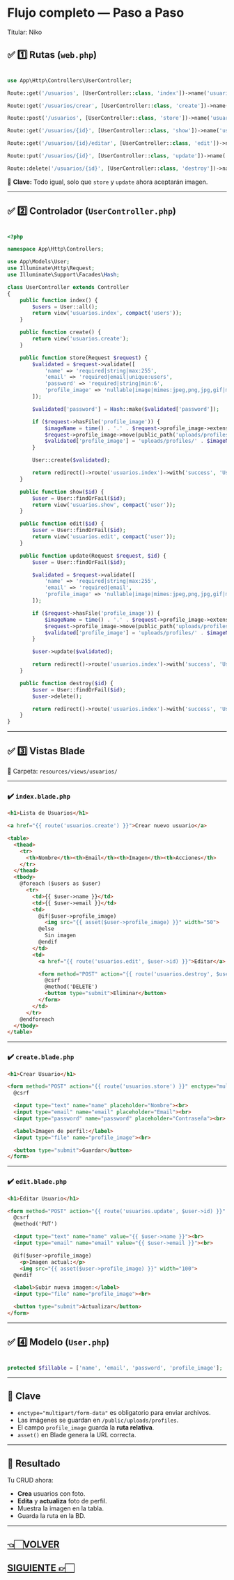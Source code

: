 # Flujo completo — Paso a Paso

Titular: Niko

## ✅ 1️⃣ **Rutas (`web.php`)**

```php

use App\Http\Controllers\UserController;

Route::get('/usuarios', [UserController::class, 'index'])->name('usuarios.index');

Route::get('/usuarios/crear', [UserController::class, 'create'])->name('usuarios.create');

Route::post('/usuarios', [UserController::class, 'store'])->name('usuarios.store');

Route::get('/usuarios/{id}', [UserController::class, 'show'])->name('usuarios.show');

Route::get('/usuarios/{id}/editar', [UserController::class, 'edit'])->name('usuarios.edit');

Route::put('/usuarios/{id}', [UserController::class, 'update'])->name('usuarios.update');

Route::delete('/usuarios/{id}', [UserController::class, 'destroy'])->name('usuarios.destroy');

```

📌 **Clave:** Todo igual, solo que `store` y `update` ahora aceptarán imagen.

---

## ✅ 2️⃣ **Controlador (`UserController.php`)**

```php

<?php

namespace App\Http\Controllers;

use App\Models\User;
use Illuminate\Http\Request;
use Illuminate\Support\Facades\Hash;

class UserController extends Controller
{
    public function index() {
        $users = User::all();
        return view('usuarios.index', compact('users'));
    }

    public function create() {
        return view('usuarios.create');
    }

    public function store(Request $request) {
        $validated = $request->validate([
            'name' => 'required|string|max:255',
            'email' => 'required|email|unique:users',
            'password' => 'required|string|min:6',
            'profile_image' => 'nullable|image|mimes:jpeg,png,jpg,gif|max:2048'
        ]);

        $validated['password'] = Hash::make($validated['password']);

        if ($request->hasFile('profile_image')) {
            $imageName = time() . '.' . $request->profile_image->extension();
            $request->profile_image->move(public_path('uploads/profiles'), $imageName);
            $validated['profile_image'] = 'uploads/profiles/' . $imageName;
        }

        User::create($validated);

        return redirect()->route('usuarios.index')->with('success', 'Usuario creado!');
    }

    public function show($id) {
        $user = User::findOrFail($id);
        return view('usuarios.show', compact('user'));
    }

    public function edit($id) {
        $user = User::findOrFail($id);
        return view('usuarios.edit', compact('user'));
    }

    public function update(Request $request, $id) {
        $user = User::findOrFail($id);

        $validated = $request->validate([
            'name' => 'required|string|max:255',
            'email' => 'required|email',
            'profile_image' => 'nullable|image|mimes:jpeg,png,jpg,gif|max:2048'
        ]);

        if ($request->hasFile('profile_image')) {
            $imageName = time() . '.' . $request->profile_image->extension();
            $request->profile_image->move(public_path('uploads/profiles'), $imageName);
            $validated['profile_image'] = 'uploads/profiles/' . $imageName;
        }

        $user->update($validated);

        return redirect()->route('usuarios.index')->with('success', 'Usuario actualizado!');
    }

    public function destroy($id) {
        $user = User::findOrFail($id);
        $user->delete();

        return redirect()->route('usuarios.index')->with('success', 'Usuario eliminado!');
    }
}

```

---

## ✅ 3️⃣ **Vistas Blade**

📂 Carpeta: `resources/views/usuarios/`

---

### ✔️ `index.blade.php`

```html
<h1>Lista de Usuarios</h1>

<a href="{{ route('usuarios.create') }}">Crear nuevo usuario</a>

<table>
  <thead>
    <tr>
      <th>Nombre</th><th>Email</th><th>Imagen</th><th>Acciones</th>
    </tr>
  </thead>
  <tbody>
    @foreach ($users as $user)
      <tr>
        <td>{{ $user->name }}</td>
        <td>{{ $user->email }}</td>
        <td>
          @if($user->profile_image)
            <img src="{{ asset($user->profile_image) }}" width="50">
          @else
            Sin imagen
          @endif
        </td>
        <td>
          <a href="{{ route('usuarios.edit', $user->id) }}">Editar</a>

          <form method="POST" action="{{ route('usuarios.destroy', $user->id) }}">
            @csrf
            @method('DELETE')
            <button type="submit">Eliminar</button>
          </form>
        </td>
      </tr>
    @endforeach
  </tbody>
</table>

```

---

### ✔️ `create.blade.php`

```html
<h1>Crear Usuario</h1>

<form method="POST" action="{{ route('usuarios.store') }}" enctype="multipart/form-data">
  @csrf

  <input type="text" name="name" placeholder="Nombre"><br>
  <input type="email" name="email" placeholder="Email"><br>
  <input type="password" name="password" placeholder="Contraseña"><br>

  <label>Imagen de perfil:</label>
  <input type="file" name="profile_image"><br>

  <button type="submit">Guardar</button>
</form>

```

---

### ✔️ `edit.blade.php`

```html
<h1>Editar Usuario</h1>

<form method="POST" action="{{ route('usuarios.update', $user->id) }}" enctype="multipart/form-data">
  @csrf
  @method('PUT')

  <input type="text" name="name" value="{{ $user->name }}"><br>
  <input type="email" name="email" value="{{ $user->email }}"><br>

  @if($user->profile_image)
    <p>Imagen actual:</p>
    <img src="{{ asset($user->profile_image) }}" width="100">
  @endif

  <label>Subir nueva imagen:</label>
  <input type="file" name="profile_image"><br>

  <button type="submit">Actualizar</button>
</form>

```

---

## ✅ 4️⃣ **Modelo (`User.php`)**

```php

protected $fillable = ['name', 'email', 'password', 'profile_image'];

```

---

## 📌 Clave

- `enctype="multipart/form-data"` es obligatorio para enviar archivos.
- Las imágenes se guardan en `/public/uploads/profiles`.
- El campo `profile_image` guarda la **ruta relativa**.
- `asset()` en Blade genera la URL correcta.

---

## 🚀 **Resultado**

Tu CRUD ahora:

- **Crea** usuarios con foto.
- **Edita** y **actualiza** foto de perfil.
- Muestra la imagen en la tabla.
- Guarda la ruta en la BD.

---

## [👈🏻VOLVER](Lista%20ra%CC%81pida%20de%20comandos%20227d9e22edae801aad3de099af77bb7e.md)

## [SIGUIENTE 👉🏻](Consejos%20de%20produccio%CC%81n%20227d9e22edae805faa86fe348477ffa5.md)